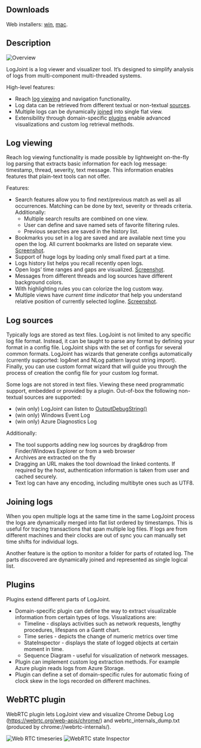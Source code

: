 ## Downloads
Web installers: [win](https://publogjoint.blob.core.windows.net/updates/logjoint.web.installer.exe), [mac](https://publogjoint.blob.core.windows.net/updates/logjoint-web-installer.dmg).

## Description
![Overview](https://github.com/sergey-su/logjoint/blob/master/doc/overview.png)

LogJoint is a log viewer and visualizer tool. It’s designed to simplify analysis of logs from multi-component multi-threaded systems.

High-level features:
- Reach [log viewing](#log-viewing) and navigation functionality.
- Log data can be retrieved from different textual or non-textual [sources](#log-sources).
- Multiple logs can be dynamically [joined](#joining-logs) into single flat view.
- Extensibility through domain-specific [plugins](#plugins) enable advanced visualizations and custom log retrieval methods.

## Log viewing
Reach log viewing functionality is made possible by lightweight on-the-fly log parsing that extracts basic information for each log message: timestamp, thread, severity, text message. This information enables features that plain-text tools can not offer.

Features:
- Search features allow you to find next/previous match as well as all occurrences. Matching can be done by text, severity or threads criteria. Additionally:
  - Multiple search results are combined on one view.
  - User can define and save named sets of favorite filtering rules.
  - Previous searches are saved in the history list.
- Bookmarks you set in a log are saved and are available next time you open the log. All current bookmarks are listed on separate view. [Screenshot](https://github.com/sergey-su/logjoint/blob/master/doc/bookmarks.png?raw=true).
- Support of huge logs by loading only small fixed part at a time.
- Logs history list helps you recall recently open logs.
- Open logs’ time ranges and gaps are visualized. [Screenshot](https://github.com/sergey-su/logjoint/blob/master/doc/main_timeline.png?raw=true).
- Messages from different threads and log sources have different background colors.
- With highlighting rules you can colorize the log custom way.
- Multiple views have *current time indicator* that help you understand relative position of currently selected logline. [Screenshot](https://github.com/sergey-su/logjoint/blob/master/doc/time_indicator.png?raw=true).

## Log sources
Typically logs are stored as text files. LogJoint is not limited to any specific log file format. Instead, it can be taught to parse any format by defining your format in a config file. LogJoint ships with the set of configs for several common formats. LogJoint has wizards that generate configs automatically (currently supported: log4net and NLog pattern layout string import). Finally, you can use custom format wizard that will guide you through the process of creation the config file for your custom log format.

Some logs are not stored in text files. Viewing these need programmatic support, embedded or provided by a plugin. Out-of-box the following non-textual sources are supported:
- (win only) LogJoint can listen to [OutputDebugString()](https://msdn.microsoft.com/en-us/library/windows/desktop/aa363362(v=vs.85).aspx)
- (win only) Windows Event Log
- (win only) Azure Diagnostics Log

Additionally:
- The tool supports adding new log sources by drag&drop from Finder/Windows Explorer or from a web browser
- Archives are extracted on the fly
- Dragging an URL makes the tool download the linked contents. If required by the host, authentication information is taken from user and cached securely.
- Text log can have any encoding, including multibyte ones such as UTF8.

## Joining logs
When you open multiple logs at the same time in the same LogJoint process the logs are dynamically merged into flat list ordered by timestamps. This is useful for tracing transactions that span multiple log files. If logs are from different machines and their clocks are out of sync you can manually set time shifts for individual logs.

Another feature is the option to monitor a folder for parts of rotated log. The parts discovered are dynamically joined and represented as single logical list.

## Plugins
Plugins extend different parts of LogJoint.
- Domain-specific plugin can define the way to extract visualizable information from certain types of logs. Visualizations are:
  - Timeline - displays activities such as network requests, lengthy procedures, lifespans on a Gantt chart.
  - Time series - depicts the change of numeric metrics over time
  - StateInspector - displays the state of logged objects at certain moment in time.
  - Sequence Diagram - useful for visualization of network messages.
- Plugin can implement custom log extraction methods. For example Azure plugin reads logs from Azure Storage.
- Plugin can define a set of domain-specific rules for automatic fixing of clock skew in the logs recorded on different machines.

## WebRTC plugin
WebRTC plugin lets LogJoint view and visualize Chrome Debug Log (https://webrtc.org/web-apis/chrome/) and webrtc_internals_dump.txt (produced by chrome://webrtc-internals/).

![Web RTC timeseries](https://github.com/sergey-su/logjoint/blob/master/doc/timeseries.png)
![WebRTC state Inspector](https://github.com/sergey-su/logjoint/blob/master/doc/state_inspector.png)
